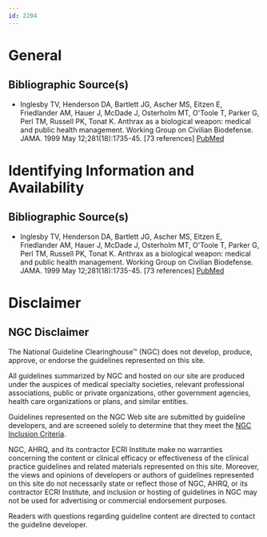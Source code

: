 ```yaml
---
id: 2204
---
```


# General

## Bibliographic Source(s)

- Inglesby TV, Henderson DA, Bartlett JG, Ascher MS, Eitzen E, Friedlander AM, Hauer J, McDade J, Osterholm MT, O'Toole T, Parker G, Perl TM, Russell PK, Tonat K. Anthrax as a biological weapon: medical and public health management. Working Group on Civilian Biodefense. JAMA. 1999 May 12;281(18):1735-45. [73 references] [ PubMed ](http://www.ncbi.nlm.nih.gov/entrez/query.fcgi?cmd=Retrieve&db=pubmed&dopt=Abstract&list_uids=10328075)

# Identifying Information and Availability

## Bibliographic Source(s)

- Inglesby TV, Henderson DA, Bartlett JG, Ascher MS, Eitzen E, Friedlander AM, Hauer J, McDade J, Osterholm MT, O'Toole T, Parker G, Perl TM, Russell PK, Tonat K. Anthrax as a biological weapon: medical and public health management. Working Group on Civilian Biodefense. JAMA. 1999 May 12;281(18):1735-45. [73 references] [ PubMed ](http://www.ncbi.nlm.nih.gov/entrez/query.fcgi?cmd=Retrieve&db=pubmed&dopt=Abstract&list_uids=10328075)

# Disclaimer

## NGC Disclaimer

The National Guideline Clearinghouse™ (NGC) does not develop, produce, approve, or endorse the guidelines represented on this site.

All guidelines summarized by NGC and hosted on our site are produced under the auspices of medical specialty societies, relevant professional associations, public or private organizations, other government agencies, health care organizations or plans, and similar entities.

Guidelines represented on the NGC Web site are submitted by guideline developers, and are screened solely to determine that they meet the [NGC Inclusion Criteria](/help-and-about/summaries/inclusion-criteria).

NGC, AHRQ, and its contractor ECRI Institute make no warranties concerning the content or clinical efficacy or effectiveness of the clinical practice guidelines and related materials represented on this site. Moreover, the views and opinions of developers or authors of guidelines represented on this site do not necessarily state or reflect those of NGC, AHRQ, or its contractor ECRI Institute, and inclusion or hosting of guidelines in NGC may not be used for advertising or commercial endorsement purposes.

Readers with questions regarding guideline content are directed to contact the guideline developer.

